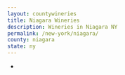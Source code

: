 ```yaml
---
layout: countywineries
title: Niagara Wineries
description: Wineries in Niagara NY
permalink: /new-york/niagara/
county: niagara
state: ny
---
```

-
